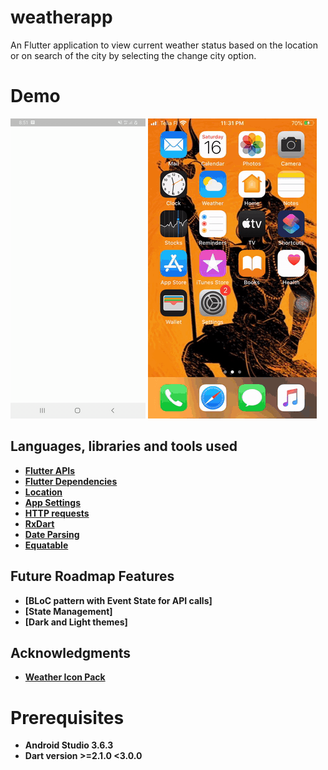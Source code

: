 # weatherapp

An Flutter application to view current weather status based on the location or on search of the city by selecting the change city option.


# Demo

![Android](./screenshots/android_demo.gif?raw=true 'android')
![IOS](./screenshots/ios_demo.gif?raw=true 'ios')

## Languages, libraries and tools used

* __[Flutter APIs](https://api.flutter.dev/)__
* __[Flutter Dependencies](https://pub.dev/)__
* __[Location](https://pub.dev/packages/location/)__
* __[App Settings](https://pub.dev/packages/app_settings/)__
* __[HTTP requests](https://pub.dev/packages/http/)__
* __[RxDart](https://pub.dev/packages/rxdart/)__
* __[Date Parsing](https://pub.dev/packages/intl/)__
* __[Equatable](https://pub.dev/packages/equatable/)__

## Future Roadmap Features

* __[BLoC pattern with Event State for API calls]__
* __[State Management]__
* __[Dark and Light themes]__

## Acknowledgments

* __[Weather Icon Pack](https://erikflowers.github.io/weather-icons/)__

# Prerequisites
* __Android Studio 3.6.3__
* __Dart version >=2.1.0 <3.0.0__

